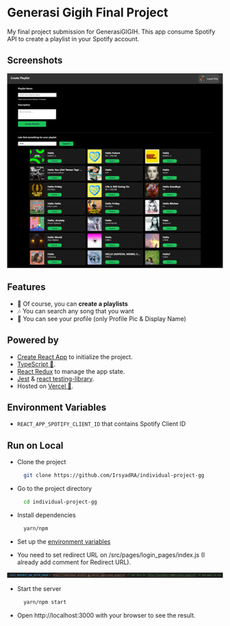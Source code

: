 # Generasi Gigih Final Project

My final project submission for GenerasiGIGIH. This app consume Spotify API to create a playlist in your Spotify account.

## Screenshots

<center><img src="./ss_page.png" alt="Preview Image" /></center>

## Features

- 🎵 Of course, you can **create a playlists**
- 🎶 You can search any song that you want
- 🧑 You can see your profile (only Profile Pic & Display Name)

## Powered by

- [Create React App](https://create-react-app.dev/) to initialize the project.
- [TypeScript 💎](https://typescriptlang.org).
- [React Redux](https://react-redux.js.org/) to manage the app state.
- [Jest](https://jestjs.io/) & [react testing-library](https://testing-library.com/).
- Hosted on [Vercel 🚀](https://vercel.com/).

## Environment Variables

- `REACT_APP_SPOTIFY_CLIENT_ID` that contains Spotify Client ID

## Run on Local

- Clone the project

  ```bash
    git clone https://github.com/IrsyadRA/individual-project-gg
  ```

- Go to the project directory

  ```bash
    cd individual-project-gg
  ```

- Install dependencies

  ```bash
    yarn/npm
  ```

- Set up the [environment variables](#environment-variables)

- You need to set redirect URL on /src/pages/login_pages/index.js (I already add comment for Redirect URL).
<center><img src="./ss_login.png" alt="Preview Image" /></center>

- Start the server

  ```bash
    yarn/npm start
  ```

- Open http://localhost:3000 with your browser to see the result.
